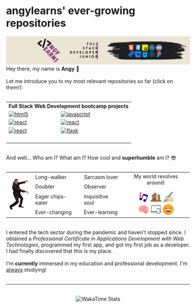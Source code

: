 <main class="container">
    <h1>angylearns' ever-growing repositories</h1>
    <img src="img/header.png">
    <section>
        Hey there, my name is <strong>Angy</strong> 🤘<br><br>
        Let me introduce you to my most relevant repositories so far (click on them!):<br><br>
        <table align="center">
            <tr>
                <td colspan="4" align="center"><strong>Full Stack Web Development bootcamp projects</strong></td>
            </tr>
            <tr>
                <td><a href='https://github.com/angylearns/femtech_g3' target="_blank"><img alt='html5' src='https://img.shields.io/badge/1-Landing_page-100000?style=for-the-badge&logo=html5&logoColor=000000&labelColor=ffcb71&color=black'/></a></td>
                <td><a href='https://github.com/angylearns/adminlistas_g4' target="_blank"><img alt='javascript' src='https://img.shields.io/badge/2-crud_app_(js_dom)-100000?style=for-the-badge&logo=javascript&logoColor=000000&labelColor=87bced&color=black'/></a></td>
            <tr>
                <td><a href='https://github.com/angylearns/adminlistas_react' target="_blank"><img alt='react' src='https://img.shields.io/badge/3-crud app (React.js)-100000?style=for-the-badge&logo=react&logoColor=000000&labelColor=9a4ad8&color=black'/></a></td>
                <td><a href='https://github.com/angylearns/wheel_of_doom' target="_blank"><img alt='react' src='https://img.shields.io/badge/4-“Wheel_of Doom” app-100000?style=for-the-badge&logo=react&logoColor=000000&labelColor=ff65c2&color=black'/></a></td>
            </tr>
            <tr>
                <td><a href='https://github.com/angylearns/marketplace_animals-p5e4' target="_blank"><img alt='react' src='https://img.shields.io/badge/5-_Marketplace-100000?style=for-the-badge&logo=react&logoColor=000000&labelColor=ed6163&color=black'/></a></td>
                <td><a href='https://github.com/angylearns/bd_malaguenos' target="_blank"><img alt='flask' src='https://img.shields.io/badge/7-flask_&_db_-100000?style=for-the-badge&logo=flask&logoColor=000000&labelColor=3babc3&color=black'/></a></td>
            </tr>
            <tr>
                <td><a href='#' target="_blank"><img alt='' src='https://img.shields.io/badge/8-coming_soon-100000?style=for-the-badge&logo=&logoColor=000000&labelColor=09FF4E&color=black'/></a></td>
                <td><a href='#' target="_blank"><img alt='' src='https://img.shields.io/badge/9-coming_soon-100000?style=for-the-badge&logo=&logoColor=000000&labelColor=FF7308&color=black'/></a></td>
            </tr>
        </table><br>
        And well... Who am I? What am I? How cool and <strong>superhumble</strong> am I? 😎
        <br><br>
        <table align="center">
            <tr>
                <td rowspan="4">
                    <img src="img/willsmith.png" width="60px">
                </td>
                <td>Long-walker</td>
                <td>Sarcasm lover</td>
                <td align="center" rowspan="4">
                    My world revolves around:<br><br>
                    <img src="img/icons/music.svg" width="30px">
                    <img src="img/icons/books.svg" width="30px">
                    <img src="img/icons/writing.svg" width="30px"><br>
                    <img src="img/icons/brain.svg" width="30px">
                    <img src="img/icons/devices.svg" width="30px">
                    <img src="img/icons/laughing.svg" width="30px">
                </td>
            </tr>
            <tr>
                <td>Doubter</td>
                <td>Observer</td>
            </tr>
            <tr>
                <td>Eager chips-eater</td>
                <td>Inquisitive soul</td>
            </tr>
            <tr>
                <td>Ever-changing</td>
                <td>Ever-learning</td>
            </tr>
        </table><br>
        I entered the tech sector during the pandemic and haven't stopped since. I obtained a <em>Professional Certificate in Applications Development with Web Technologies</em>, programmed my first app, and got my first job as a developer. I had finally discovered that this is my place.
        <br><br>
        I'm <strong>currently</strong> immersed in my education and professional development. I'm <u>always</u> studying!
        <br><br>
    </section>
    <hr>
    <br>
    <div align="center"><img src="https://github-readme-stats.vercel.app/api/wakatime?username=angylearns&layout=compact&custom_title=How%20obsessed%20I've%20been%20with%20coding%20in%20the%20last%207%20days&theme=highcontrast" alt="WakaTime Stats" width="600px"></div>
</main>
